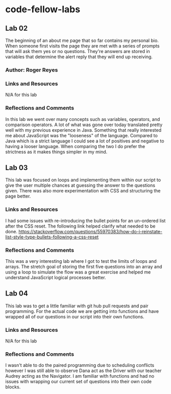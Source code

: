 # code-fellow-labs

## Lab 02

The beginning of an about me page that so far contains my personal bio. When someone first visits the page they are met with a series of prompts that will ask them yes or no questions. They're answers are stored in variables that determine the alert reply that they will end up receiving.

### Author: Roger Reyes

### Links and Resources

N/A for this lab

### Reflections and Comments

In this lab we went over many concepts such as variables, operators, and comparison operators. A lot of what was gone over today translated pretty well with my previous experience in Java. Something that really interested me about JavaScript was the "looseness" of the language. Compared to Java which is a strict language I could see a lot of positives and negative to having a looser language. When comparing the two I do prefer the strictness as it makes things simpler in my mind.

## Lab 03

This lab was focused on loops and implementing them within our script to give the user multiple chances at guessing the answer to the questions given. There was also more experimentation with CSS and structuring the page better.

### Links and Resources

I had some issues with re-introducing the bullet points for an un-ordered list after the CSS reset. The following link helped clarify what needed to be done.
<https://stackoverflow.com/questions/55970383/how-do-i-reinstate-list-style-type-bullets-following-a-css-reset>

### Reflections and Comments

This was a very interesting lab where I got to test the limits of loops and arrays. The stretch goal of storing the first five questions into an array and using a loop to simulate the flow was a great exercise and helped me understand JavaScript logical processes better.

## Lab 04

This lab was to get a little familiar with git hub pull requests and pair programming. For the actual code we are getting into functions and have wrapped all of our questions in our script into their own functions.

### Links and Resources

N/A for this lab

### Reflections and Comments

I wasn't able to do the paired programming due to scheduling conflicts however I was still able to observe Dana act as the Driver with our teacher Audrey acting as the Navigator. I am familiar with functions and had no issues with wrapping our current set of questions into their own code blocks.